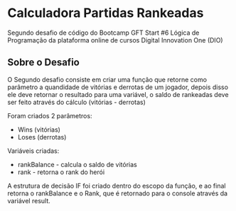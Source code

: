 # Calculadora Partidas Rankeadas
Segundo desafio de código do Bootcamp GFT Start #6 Lógica de Programação da plataforma online de cursos Digital Innovation One (DIO)

## Sobre o Desafio

O Segundo desafio consiste em criar uma função que retorne como parâmetro a quandidade de vitórias e derrotas de um jogador, depois disso ele deve retornar o resultado para uma variável, o saldo de rankeadas deve ser feito através do cálculo (vitórias - derrotas)

Foram criados 2 parâmetros: 
- Wins (vitórias)
- Loses (derrotas)

Variáveis criadas: 
- rankBalance - calcula o saldo de vitórias
- rank - retorna o rank do herói

A estrutura de decisão IF foi criado dentro do escopo da função, e ao final retorna o rankBalance e o Rank, que é retornado para o console através da variável result.